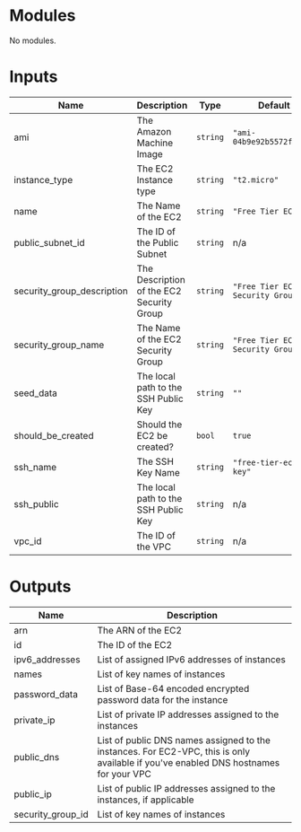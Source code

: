 <!-- BEGIN_TF_DOCS -->
# Modules

No modules.

# Inputs

| Name | Description | Type | Default |
|------|-------------|------|---------|
| ami | The Amazon Machine Image | `string` | `"ami-04b9e92b5572fa0d1"` |
| instance\_type | The EC2 Instance type | `string` | `"t2.micro"` |
| name | The Name of the EC2 | `string` | `"Free Tier EC2"` |
| public\_subnet\_id | The ID of the Public Subnet | `string` | n/a |
| security\_group\_description | The Description of the EC2 Security Group | `string` | `"Free Tier EC2 Security Group"` |
| security\_group\_name | The Name of the EC2 Security Group | `string` | `"Free Tier EC2 Security Group"` |
| seed\_data | The local path to the SSH Public Key | `string` | `""` |
| should\_be\_created | Should the EC2 be created? | `bool` | `true` |
| ssh\_name | The SSH Key Name | `string` | `"free-tier-ec2-key"` |
| ssh\_public | The local path to the SSH Public Key | `string` | n/a |
| vpc\_id | The ID of the VPC | `string` | n/a |

# Outputs

| Name | Description |
|------|-------------|
| arn | The ARN of the EC2 |
| id | The ID of the EC2 |
| ipv6\_addresses | List of assigned IPv6 addresses of instances |
| names | List of key names of instances |
| password\_data | List of Base-64 encoded encrypted password data for the instance |
| private\_ip | List of private IP addresses assigned to the instances |
| public\_dns | List of public DNS names assigned to the instances. For EC2-VPC, this is only available if you've enabled DNS hostnames for your VPC |
| public\_ip | List of public IP addresses assigned to the instances, if applicable |
| security\_group\_id | List of key names of instances |
<!-- END_TF_DOCS -->
